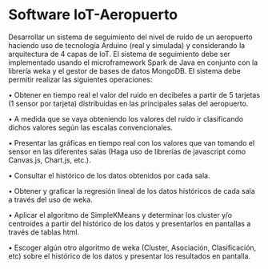 # Software IoT-Aeropuerto

Desarrollar un sistema de seguimiento del nivel de ruido de un aeropuerto haciendo uso de
 tecnología Arduino (real y simulada) y considerando la arquitectura de 4 capas de IoT. El sistema de seguimiento debe ser implementado usando el microframework Spark de Java en conjunto con la librería weka y el gestor de bases de datos MongoDB. El sistema debe permitir realizar las siguientes operaciones:

• Obtener en tiempo real el valor del ruido en decibeles a partir de 5 tarjetas (1 sensor por tarjeta) distribuidas en las principales salas del aeropuerto.

• A medida que se vaya obteniendo los valores del ruido ir clasificando dichos valores según las escalas convencionales.

• Presentar las gráficas en tiempo real con los valores que van tomando el sensor en las diferentes salas (Haga uso de librerías de javascript como Canvas.js, Chart.js, etc.).

• Consultar el histórico de los datos obtenidos por cada sala.

• Obtener y graficar la regresión lineal de los datos históricos de cada sala a través del uso de weka.

• Aplicar el algoritmo de SimpleKMeans y determinar los cluster y/o centroides a partir del histórico de los datos y presentarlos en pantallas a través de tablas html.

• Escoger algún otro algoritmo de weka (Cluster, Asociación, Clasificación, etc) sobre el histórico de los datos y presentar los resultados en pantalla.